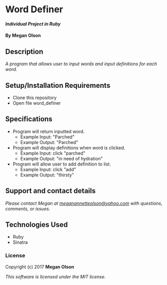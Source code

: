 # Word Definer

#### _Individual Project in Ruby_

#### By Megan Olson

## Description

_A program that allows user to input words and input definitions for each word._

## Setup/Installation Requirements

* Clone this repository
* Open file word_definer

## Specifications

* Program will return inputted word.
  * Example Input: "Parched"
  * Example Output: "Parched"
* Program will display definitions when word is clicked.
  * Example Input: click "parched"
  * Example Output: "in need of hydration"
* Program will allow user to add definition to list.
  * Example Input: click "add"
  * Example Output: "thirsty"

## Support and contact details

_Please contact Megan at meganannetteolson@yahoo.com with questions, comments, or issues._

## Technologies Used

* Ruby
* Sinatra

### License

Copyright (c) 2017 **Megan Olson**

*This software is licensed under the MIT license.*
